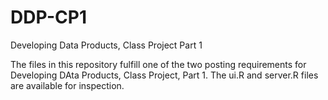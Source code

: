 # DDP-CP1
Developing Data Products, Class Project Part 1

The files in this repository fulfill one of the two posting requirements for Developing DAta Products, Class Project, Part 1.  The ui.R and server.R files are available for inspection.

